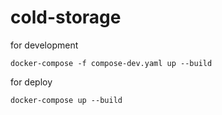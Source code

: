 # cold-storage

for development

`docker-compose -f compose-dev.yaml up --build`

for deploy

`docker-compose up --build`
